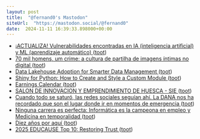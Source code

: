 ```yaml
---
layout: post
title:  "@fernand0's Mastodon"
siteUrl:  "https://mastodon.social/@fernand0"
date:  2024-11-11 16:39:33.898000+00:00
---
```

*  [¡ACTUALIZA! Vulnerabilidades encontradas en IA (inteligencia artificial) y ML (aprendizaje automático) ](https://unaaldia.hispasec.com/2024/10/descubren-graves-vulnerabilidades-en-ia-y-ml-protege-tus-sistemas-ahora.htm) ([toot](https://mastodon.social/@fernand0/113465306244906812))
*  [70 mil homens, um crime: a cultura de partilha de imagens íntimas no digital ](https://www.publico.pt/2024/10/27/p3/cronica/70-mil-homens-crime-cultura-partilha-imagens-intimas-digital-210943) ([toot](https://mastodon.social/@fernand0/113465109462027321))
*  [Data Lakehouse Adoption for Smarter Data Management ](https://thedatascientist.com/data-lakehouse-adoption-for-smarter-data-management) ([toot](https://mastodon.social/@fernand0/113464295109424626))
*  [Shiny for Python: How to Create and Style a Custom Module ](https://www.appsilon.com/post/shiny-for-python-custom-modul) ([toot](https://mastodon.social/@fernand0/113464115950986983))
*  [Earnings Calendar ](https://datawookie.dev/blog/2024/10/earnings-calendar) ([toot](https://mastodon.social/@fernand0/113463787298693868))
*  [SALON DE INNOVACION Y EMPRENDIMIENTO DE HUESCA - SIE ](https://www.siehuesca.es) ([toot](https://mastodon.social/@fernand0/113463634785631355))
*  [Cuando todo se saturó, las redes sociales seguían ahí. La DANA nos ha recordado que son el lugar donde ir en momentos de emergencia ](https://www.xataka.com/aplicaciones/cuando-todo-se-saturo-redes-sociales-seguian-ahi-dana-nos-ha-recordado-que-lugar-donde-ir-momentos-emergenci) ([toot](https://mastodon.social/@fernand0/113462584712718214))
*  [Ninguna carrera es perfecta: Informática es la campeona en empleo y Medicina en temporalidad ](https://www.xataka.com/magnet/ninguna-carrera-perfecta-informatica-campeona-empleo-medicina-temporalida) ([toot](https://mastodon.social/@fernand0/113462044693318720))
*  [Diez años por aquí ](http://fernand0.github.io//diez-aniversario) ([toot](https://mastodon.social/@fernand0/113461856605625811))
*  [2025 EDUCAUSE Top 10: Restoring Trust ](https://er.educause.edu/articles/2024/10/2025-educause-top-10-restoring-trus) ([toot](https://mastodon.social/@fernand0/113460130104326256))
